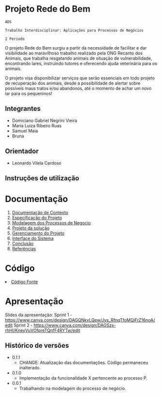 # Projeto Rede do Bem

`ADS`

`Trabalho Interdisciplinar: Aplicações para Processos de Negócios`

`2 Periodo`

O projeto Rede do Bem surgiu a partir da necessidade de facilitar e dar visibilidade ao maravilhoso trabalho realizado pela ONG Recanto dos Animais, que trabalha resgatando animais de situação de vulnerabilidade, encontrando lares, instruindo tutores e oferecendo ajuda veterinária para os animais.

O projeto visa disponibilizar serviços que serão essenciais em todo projeto de recuperação dos animais, desde a possibilidade de alertar sobre possíveis maus tratos e/ou abandonos, até o momento de achar um novo lar para os pequeninos!

## Integrantes

* Domiciano Gabriel Negrini Vieira
* Maria Luiza Ribeiro Ruas
* Samuel Maia
* Bruna

## Orientador

* Leonardo Vilela Cardoso

## Instruções de utilização



# Documentação

<ol>
<li><a href="docs/1-Contexto.md"> Documentação de Contexto</a></li>
<li><a href="docs/2-Especificação.md"> Especificação do Projeto</a></li>
<li><a href="docs/3-Modelagem-Processos-Negócio.md"> Modelagem dos Processos de Negocio</a></li>
<li><a href="docs/4-Projeto-Solucao.md"> Projeto da solução</a></li>
<li><a href="docs/5-Gerenciamento-Projeto.md"> Gerenciamento do Projeto</a></li>
<li><a href="docs/6-Interface-Sistema.md"> Interface do Sistema</a></li>
<li><a href="docs/7-Conclusão.md"> Conclusão</a></li>
<li><a href="docs/8-Referências.md"> Referências</a></li>
</ol>

# Código

<li><a href="src/README.md"> Código Fonte</a></li>

# Apresentação

Slides da apresentação:
Sprint 1 - https://www.canva.com/design/DAGQNkvLQew/Jys_RfnqTfoMQjFrZ16noA/edit
Sprint 2 - https://www.canva.com/design/DAGSzs-rhHI/KneyVuVOfpreTQnfF4RYTw/edit

## Histórico de versões

* 0.1.1
    * CHANGE: Atualização das documentações. Código permaneceu inalterado.
* 0.1.0
    * Implementação da funcionalidade X pertencente ao processo P.
* 0.0.1
    * Trabalhando na modelagem do processo de negócio.

